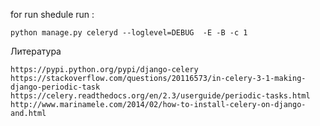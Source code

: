 for run shedule run :

    python manage.py celeryd --loglevel=DEBUG  -E -B -c 1
    
Литература

    https://pypi.python.org/pypi/django-celery
    https://stackoverflow.com/questions/20116573/in-celery-3-1-making-django-periodic-task
    https://celery.readthedocs.org/en/2.3/userguide/periodic-tasks.html
    http://www.marinamele.com/2014/02/how-to-install-celery-on-django-and.html
    
    